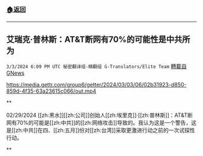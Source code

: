 ###  [:house:返回](README.md)
---


## 艾瑞克·普林斯：AT&T断网有70%的可能性是中共所为
`3/3/2024 6:09 PM UTC 秘密翻译组-精翻组 G-Translators/Elite Team` [轉載自GNews](https://gnews.org/articles/2361400)


https://media.gettr.com/group6/getter/2024/03/03/06/02b31923-d850-859d-4f35-63a23615c066/out.mp4


**

02/29/2024 [[zh:黑水]][[zh:公司]]创始人[[zh:埃里克]]·[[zh:普林斯]]：AT&T断网有70%的可能是[[zh:中共]]的[[zh:网络攻击]]导致的。我认为这是一个警告，这是[[zh:中共]]在四、[[zh:五月]]份对[[zh:台湾]]采取更激进行动之前的一次试探性行动。

**
